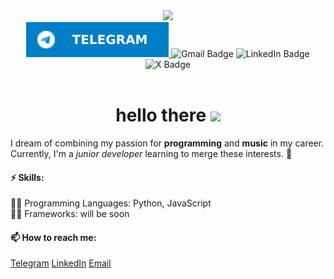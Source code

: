 <div id="header" align="center">
  <img src="https://media0.giphy.com/media/v1.Y2lkPTc5MGI3NjExbGx5d3VhcnVocWRxM2YzN285dHo3c3RqbmJmeGZwcW9pZG5ieXhneiZlcD12MV9pbnRlcm5hbF9naWZfYnlfaWQmY3Q9cw/WIQ0N0OUvei1OW1h9Z/giphy.gif" width="150"/>
  <div id="badges">
    <span>
      <a href="https://t.me/DarkVib">
        <img src="images/badges/Telegram-blue.svg">
      </a>          
      <!-- <img src="https://img.shields.io/badge/Telegram-blue?style=for-the-badge&logo=telegram&logoColor=white" alt="Telegram Badge"/> -->
    </span>
    <span>
      <a href="mailto:darkdomian@gmail.com" id="gmail_badges" style="text-decoration: none;"></a>
      <img src="https://img.shields.io/badge/Gmail-red?style=for-the-badge&logo=gmail&logoColor=white" alt="Gmail Badge"/>
    </span>
    <span>
      <a href="https://www.linkedin.com/in/darkdomian/"></a>
      <img src="https://img.shields.io/badge/LinkedIn-blue?style=for-the-badge&logo=linkedin&logoColor=white" alt="LinkedIn Badge"/>
    </span>
    <span>
      <a href="https://x.com/DarkDomian" id="x_badges"></a>
      <img src="https://img.shields.io/badge/twitter-black?style=for-the-badge&logo=X&logoColor=white" alt="X Badge"/>
    </span>
  </div>
  <img src="https://komarev.com/ghpvc/?username=darkdomian&style=flat-square&color=blueviolet" alt=""/>
  <h1>
    hello there
    <img src="https://media.giphy.com/media/hvRJCLFzcasrR4ia7z/giphy.gif" width="30px"/>
  </h1>
</div>

<!-- <div id="badges" align="center">
  <img src="https://img.shields.io/badge/LinkedIn-blue?style=for-the-badge&logo=linkedin&logoColor=white" alt="LinkedIn Badge"/>
  <img src="https://img.shields.io/badge/YouTube-red?style=for-the-badge&logo=youtube&logoColor=white" alt="Youtube Badge"/>
  <img src="https://img.shields.io/badge/Twitter-blue?style=for-the-badge&logo=twitter&logoColor=white" alt="Twitter Badge"/>
</div> -->

I dream of combining my passion for **programming** and **music** in my career.<br>
Currently, I'm a *junior developer* learning to merge these interests. 🌱

#### ⚡ Skills:
👨‍💻 Programming Languages: Python, JavaScript<br>
👨‍💻 Frameworks: will be soon

#### 📫 How to reach me:
[Telegram](https://t.me/DarkVib)
[LinkedIn](https://www.linkedin.com/in/darkdomian/)
[Email](mailto:darkdomian@gmail.com)
